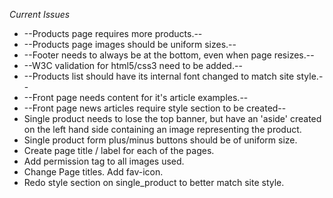 *Current Issues*

- --Products page requires more products.--
- --Products page images should be uniform sizes.--
- --Footer needs to always be at the bottom, even when page resizes.--
- --W3C validation for html5/css3 need to be added.--
- --Products list should have its internal font changed to match site style.--
- --Front page needs content for it's article examples.--
- --Front page news articles require style section to be created--
- Single product needs to lose the top banner, but have an 'aside' created
on the left hand side containing an image representing the product.
- Single product form plus/minus buttons should be of uniform size.
- Create page title / label for each of the pages.
- Add permission tag to all images used.
- Change Page titles. Add fav-icon.
- Redo style section on single_product to better match site style.